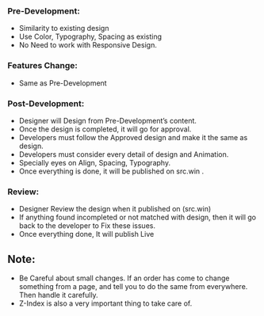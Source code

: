 ### Pre-Development:

- Similarity to existing design
- Use Color, Typography, Spacing as existing
- No Need to work with Responsive Design.

### Features Change:

- Same as Pre-Development

### Post-Development:

- Designer will Design from Pre-Development’s content.
- Once the design is completed, it will go for approval.
- Developers must follow the Approved design and make it the same as design.
- Developers must consider every detail of design and Animation.
- Specially eyes on Align, Spacing, Typography.
- Once everything is done, it will be published on src.win .

### Review:

- Designer Review the design when it published on (src.win)
- If anything found incompleted or not matched with design, then it will go back to the developer to Fix these issues.
- Once everything done, It will publish Live

## Note:

- Be Careful about small changes. If an order has come to change something from a page, and tell you to do the same from everywhere. Then handle it carefully.
- Z-Index is also a very important thing to take care of.

